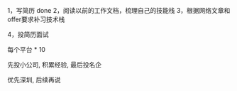 1，写简历 done
2，阅读以前的工作文档，梳理自己的技能栈
3，根据网络文章和offer要求补习技术栈

4，投简历面试

每个平台 * 10

先投小公司, 积累经验, 最后投名企

优先深圳, 后续再说
